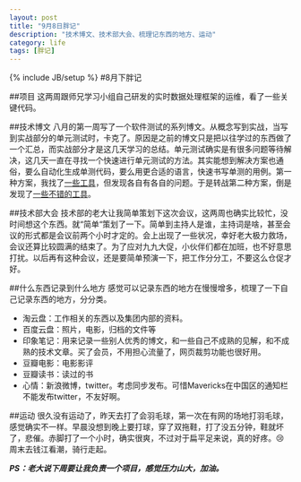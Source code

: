 ```yaml
---
layout: post
title: "9月8日胖记"
description: "技术博文、技术部大会、梳理记东西的地方、运动"
category: life
tags: [胖记]
---
```

{% include JB/setup %}
#8月下胖记

##项目
这两周跟师兄学习小组自己研发的实时数据处理框架的运维，看了一些关键代码。


##技术博文
八月的第一周写了一个软件测试的系列博文。从概念写到实战，当写到实战部分的单元测试时，卡克了。原因是之前的博文只是把以往学过的东西做了一个汇总，而实战部分才是这几天学习的总结。单元测试确实是有很多问题等待解决，这几天一直在寻找一个快速进行单元测试的方法。其实能想到解决方案也通俗，要么自动化生成单测代码，要么用更合适的语言，快速书写单测的用例。第一种方案，我找了[一些工具](http://www.xiangguo.li/software_test/2014/08/06/software_test8/ "单元测试代码自动生成工具")，但发现各自有各自的问题。于是转战第二种方案，倒是发现了[一些不错的工具](http://www.xiangguo.li/software_test/2014/08/06/software_test7/ "单元测试工具对比")。

##技术部大会
技术部的老大让我简单策划下这次会议，这两周也确实比较忙，没时间想这个东西。就“简单“策划了一下。简单到主持人是谁，主持词是啥，甚至会议的形式都是会议前两个小时才定的。会上出现了一些状况，幸好老大极力救场，会议还算比较圆满的结束了。为了应对九九大促，小伙伴们都在加班，也不好意思打扰。以后再有这种会议，还是要简单预演一下，把工作分分工，不要这么仓促才好。

##什么东西记录到什么地方
感觉可以记录东西的地方在慢慢增多，梳理了一下自己记录东西的地方，分分类。

- 淘云盘：工作相关的东西以及集团内部的资料。
- 百度云盘：照片，电影，归档的文件等
- 印象笔记：用来记录一些别人优秀的博文，和一些自己不成熟的见解，和不成熟的技术文章。买了会员，不用担心流量了，网页裁剪功能也很好用。
- 豆瓣电影：电影影评
- 豆瓣读书：读过的书
- 心情：新浪微博，twitter。考虑同步发布。可惜Mavericks在中国区的通知栏不能发布twitter，不友好啊。

##运动
很久没有运动了，昨天去打了会羽毛球，第一次在有网的场地打羽毛球，感觉确实不一样。早晨没想到晚上要打球，穿了双拖鞋，打了没五分钟，鞋就坏了，悲催。赤脚打了一个小时，确实很爽，不过对于扁平足来说，真的好疼。😢
周末去钱江看潮，骑行走起。

***PS：老大说下周要让我负责一个项目，感觉压力山大，加油。***